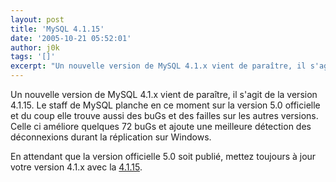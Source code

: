 ```yaml
---
layout: post
title: 'MySQL 4.1.15'
date: '2005-10-21 05:52:01'
author: j0k
tags: '[]'
excerpt: "Un nouvelle version de MySQL 4.1.x vient de paraître, il s'agit de la version 4.1.15. Le staff de MySQL planche en ce moment sur la version 5.0 officielle et du coup elle trouve aussi des buGs et des failles sur les autres versions.     \nCelle ci améliore quelques 72 buGs et ajoute une meilleure détection des déconnexions durant la réplication sur Windows.  \n  …"
---
```


Un nouvelle version de MySQL 4.1.x vient de paraître, il s'agit de la version 4.1.15. Le staff de MySQL planche en ce moment sur la version 5.0 officielle et du coup elle trouve aussi des buGs et des failles sur les autres versions.
Celle ci améliore quelques 72 buGs et ajoute une meilleure détection des déconnexions durant la réplication sur Windows.

En attendant que la version officielle 5.0 soit publié, mettez toujours à jour votre version 4.1.x avec la [4.1.15](http://dev.mysql.com/downloads/mysql/4.1.html).
